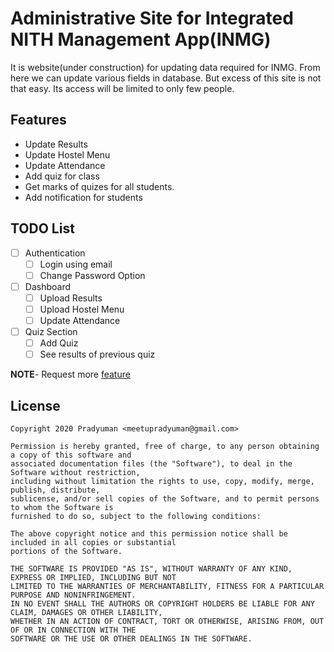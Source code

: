 # Administrative Site for Integrated NITH Management App(INMG)
It is website(under construction) for updating data required for INMG. From here we can update various fields in database. But excess of this site is not that easy. Its access will be limited to only few people.

## Features
* Update Results
* Update Hostel Menu
* Update Attendance
* Add quiz for class
* Get marks of quizes for all students.
* Add notification for students

## TODO List
- [ ] Authentication
  - [ ] Login using email
  - [ ] Change Password Option

- [ ] Dashboard
  - [ ] Upload Results
  - [ ] Upload Hostel Menu
  - [ ] Update Attendance
  
- [ ] Quiz Section
  - [ ] Add Quiz
  - [ ] See results of previous quiz
  
**NOTE**- Request more [feature](https://github.com/legendary-acp/admin-integrated-nith-management-app/issues/new?labels=enhancement&template=feature_request.md) 
  
## License

```
Copyright 2020 Pradyuman <meetupradyuman@gmail.com>

Permission is hereby granted, free of charge, to any person obtaining a copy of this software and
associated documentation files (the "Software"), to deal in the Software without restriction, 
including without limitation the rights to use, copy, modify, merge, publish, distribute, 
sublicense, and/or sell copies of the Software, and to permit persons to whom the Software is 
furnished to do so, subject to the following conditions:

The above copyright notice and this permission notice shall be included in all copies or substantial
portions of the Software.

THE SOFTWARE IS PROVIDED "AS IS", WITHOUT WARRANTY OF ANY KIND, EXPRESS OR IMPLIED, INCLUDING BUT NOT
LIMITED TO THE WARRANTIES OF MERCHANTABILITY, FITNESS FOR A PARTICULAR PURPOSE AND NONINFRINGEMENT. 
IN NO EVENT SHALL THE AUTHORS OR COPYRIGHT HOLDERS BE LIABLE FOR ANY CLAIM, DAMAGES OR OTHER LIABILITY, 
WHETHER IN AN ACTION OF CONTRACT, TORT OR OTHERWISE, ARISING FROM, OUT OF OR IN CONNECTION WITH THE 
SOFTWARE OR THE USE OR OTHER DEALINGS IN THE SOFTWARE.
```
